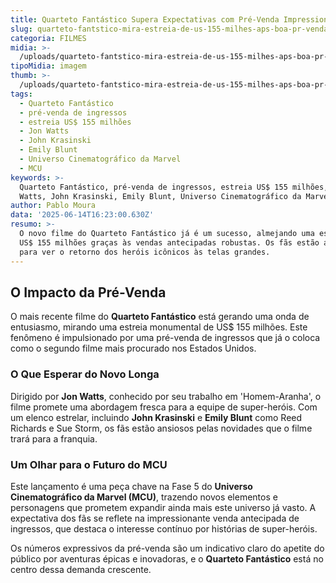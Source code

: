 ```yaml
---
title: Quarteto Fantástico Supera Expectativas com Pré-Venda Impressionante
slug: quarteto-fantstico-mira-estreia-de-us-155-milhes-aps-boa-pr-venda
categoria: FILMES
midia: >-
  /uploads/quarteto-fantstico-mira-estreia-de-us-155-milhes-aps-boa-pr-venda-thumb.jpg
tipoMidia: imagem
thumb: >-
  /uploads/quarteto-fantstico-mira-estreia-de-us-155-milhes-aps-boa-pr-venda-thumb.jpg
tags:
  - Quarteto Fantástico
  - pré-venda de ingressos
  - estreia US$ 155 milhões
  - Jon Watts
  - John Krasinski
  - Emily Blunt
  - Universo Cinematográfico da Marvel
  - MCU
keywords: >-
  Quarteto Fantástico, pré-venda de ingressos, estreia US$ 155 milhões, Jon
  Watts, John Krasinski, Emily Blunt, Universo Cinematográfico da Marvel, MCU
author: Pablo Moura
data: '2025-06-14T16:23:00.630Z'
resumo: >-
  O novo filme do Quarteto Fantástico já é um sucesso, almejando uma estreia de
  US$ 155 milhões graças às vendas antecipadas robustas. Os fãs estão ansiosos
  para ver o retorno dos heróis icônicos às telas grandes.
---
```


## O Impacto da Pré-Venda

O mais recente filme do **Quarteto Fantástico** está gerando uma onda de entusiasmo, mirando uma estreia monumental de US$ 155 milhões. Este fenômeno é impulsionado por uma pré-venda de ingressos que já o coloca como o segundo filme mais procurado nos Estados Unidos.

### O Que Esperar do Novo Longa

Dirigido por **Jon Watts**, conhecido por seu trabalho em 'Homem-Aranha', o filme promete uma abordagem fresca para a equipe de super-heróis. Com um elenco estrelar, incluindo **John Krasinski** e **Emily Blunt** como Reed Richards e Sue Storm, os fãs estão ansiosos pelas novidades que o filme trará para a franquia.

### Um Olhar para o Futuro do MCU

Este lançamento é uma peça chave na Fase 5 do **Universo Cinematográfico da Marvel (MCU)**, trazendo novos elementos e personagens que prometem expandir ainda mais este universo já vasto. A expectativa dos fãs se reflete na impressionante venda antecipada de ingressos, que destaca o interesse contínuo por histórias de super-heróis.

Os números expressivos da pré-venda são um indicativo claro do apetite do público por aventuras épicas e inovadoras, e o **Quarteto Fantástico** está no centro dessa demanda crescente.
